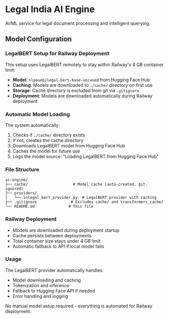 # Legal India AI Engine

AI/ML service for legal document processing and intelligent querying.

## Model Configuration

### LegalBERT Setup for Railway Deployment

This setup uses LegalBERT remotely to stay within Railway's 4 GB container limit:

- **Model**: `nlpaueb/legal-bert-base-uncased` from Hugging Face Hub
- **Caching**: Models are downloaded to `./cache/` directory on first use
- **Storage**: Cache directory is excluded from git via `.gitignore`
- **Deployment**: Models are downloaded automatically during Railway deployment

### Automatic Model Loading

The system automatically:

1. Checks if `./cache/` directory exists
2. If not, creates the cache directory
3. Downloads LegalBERT model from Hugging Face Hub
4. Caches the model for future use
5. Logs the model source: "Loading LegalBERT from Hugging Face Hub"

### File Structure

```
ai-engine/
├── cache/                    # Model cache (auto-created, git-ignored)
├── providers/
│   └── inlegal_bert_provider.py  # LegalBERT provider with caching
├── .gitignore               # Excludes cache/ and transformers_cache/
└── README.md               # This file
```

### Railway Deployment

- Models are downloaded during deployment startup
- Cache persists between deployments
- Total container size stays under 4 GB limit
- Automatic fallback to API if local model fails

### Usage

The LegalBERT provider automatically handles:
- Model downloading and caching
- Tokenization and inference
- Fallback to Hugging Face API if needed
- Error handling and logging

No manual model setup required - everything is automated for Railway deployment.